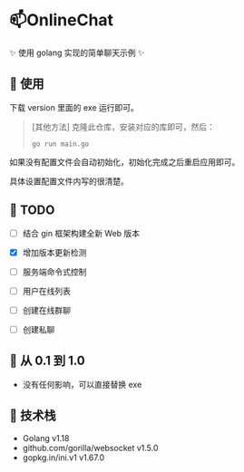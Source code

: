 # 📫OnlineChat
✨ 使用 golang 实现的简单聊天示例 ✨



## 🎈 使用

下载 version 里面的 exe 运行即可。

> [其他方法] 克隆此仓库，安装对应的库即可，然后：
>
> ```shell
> go run main.go
> ```

如果没有配置文件会自动初始化，初始化完成之后重启应用即可。

具体设置配置文件内写的很清楚。

## 📝 TODO

- [ ] 结合 gin 框架构建全新 Web 版本

- [x] 增加版本更新检测 
- [ ] 服务端命令式控制
- [ ] 用户在线列表
- [ ] 创建在线群聊
- [ ] 创建私聊

## 🚀 从 0.1 到 1.0

- 没有任何影响，可以直接替换 exe

## 🎡 技术栈

- Golang v1.18
- github.com/gorilla/websocket v1.5.0
- gopkg.in/ini.v1 v1.67.0